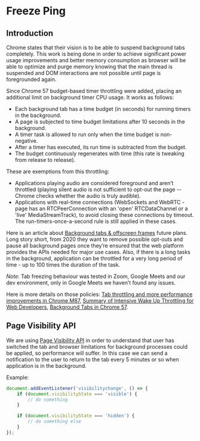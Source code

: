 # Freeze Ping

## Introduction

Chrome states that their vision is to be able to suspend background tabs completely. This work is being done in order to achieve significant power usage improvements and better memory consumption as browser will be able to optimize and purge memory knowing that the main thread is suspended and DOM interactions are not possible until page is foregrounded again.

Since Chrome 57 budget-based timer throttling were added, placing an additional limit on background timer CPU usage. It works as follows:

* Each background tab has a time budget (in seconds) for running timers in the background.
* A page is subjected to time budget limitations after 10 seconds in the background.
* A timer task is allowed to run only when the time budget is non-negative.
* After a timer has executed, its run time is subtracted from the budget.
* The budget continuously regenerates with time (this rate is tweaking from release to release).

These are exemptions from this throttling:

* Applications playing audio are considered foreground and aren’t throttled (playing silent audio is not sufficient to opt-out the page -- Chrome checks whether the audio is truly audible).
* Applications with real-time connections (WebSockets and WebRTC - page has an RTCPeerConnection with an 'open' RTCDataChannel or a 'live' MediaStreamTrack), to avoid closing these connections by timeout. The run-timers-once-a-second rule is still applied in these cases.

Here is an article about [Background tabs & offscreen frames](https://docs.google.com/document/d/18_sX-KGRaHcV3xe5Xk_l6NNwXoxm-23IOepgMx4OlE4/pub) future plans. Long story short, from 2020 they want to remove possible opt-outs and pause all background pages once they’re ensured that the web platform provides the APIs needed for major use cases. Also, if there is a long tasks in the background, application can be throttled for a very long period of time - up to 100 times the duration of the task.

*Note*: Tab freezing behaviour was tested in Zoom, Google Meets and our dev environment, only in Google Meets we haven’t found any issues.

Here is more details on those policies: [Tab throttling and more performance improvements in Chrome M87](https://blog.chromium.org/2020/11/tab-throttling-and-more-performance.html), [Summary of Intensive Wake Up Throttling for Web Developers](https://docs.google.com/document/d/11FhKHRcABGS4SWPFGwoL6g0ALMqrFKapCk5ZTKKupEk/view#), [Background Tabs in Chrome 57](https://developers.google.com/web/updates/2017/03/background_tabs).

## Page Visibility API

We are using [Page Visibility API](https://developer.mozilla.org/en-US/docs/Web/API/Document/visibilitychange_event) in order to understand that user has switched the tab and browser limitations for background processes could be applied, so performance will suffer. In this case we can send a notification to the user to return to the tab every 5 minutes or so when application is in the background.

Example:

```js
document.addEventListener('visibilitychange', () => {
    if (document.visibilityState === 'visible') {
        // do something
    }

    if (document.visibilityState === 'hidden') {
        // do something else
    }
});
```
